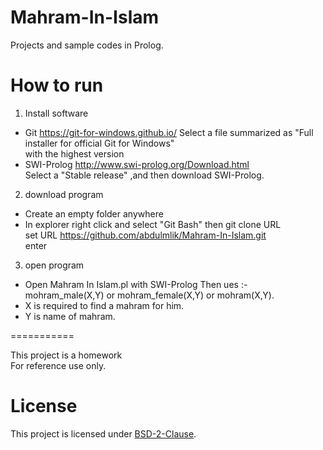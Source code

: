 # Mahram-In-Islam
Projects and sample codes in Prolog.

How to run
==============

1. Install software

- Git
  https://git-for-windows.github.io/
  Select a file summarized as "Full installer for official Git for Windows"<br />
   with the highest version
- SWI-Prolog
  http://www.swi-prolog.org/Download.html  <br />
  Select a "Stable release" ,and then download SWI-Prolog.

2. download program

- Create an empty folder anywhere
- In explorer right click and select "Git Bash" then git clone URL <br />
  set URL https://github.com/abdulmlik/Mahram-In-Islam.git <br />
  enter

3. open program

- Open Mahram In Islam.pl with SWI-Prolog Then ues :- <br />
          mohram_male(X,Y) or mohram_female(X,Y) or mohram(X,Y).
- X is required to find a mahram for him.
- Y is name of mahram.

===========

This project is a homework  <br />
For reference use only. <br />

# License

This project is licensed under [BSD-2-Clause][b].


[b]: https://github.com/abdulmlik/simple-lexical-scanner/blob/master/LICENSE

